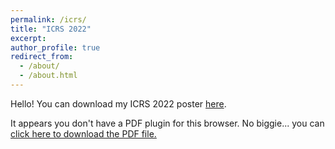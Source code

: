 ```yaml
---
permalink: /icrs/
title: "ICRS 2022"
excerpt: 
author_profile: true
redirect_from: 
  - /about/
  - /about.html
---
```

Hello! You can download my ICRS 2022 poster [here](https://github.com/anasamperiz/anasamperiz.github.io/blob/master/files/pdf/AnaS_CV.pdf). 

<object data="https://github.com/anasamperiz/anasamperiz.github.io/blob/master/files/pdf/AnaS_CV.pdf" type="application/pdf" width="100%" height="800px">
 <p>It appears you don't have a PDF plugin for this browser.
 No biggie... you can <a href="https://github.com/anasamperiz/anasamperiz.github.io/blob/master/files/pdf/AnaS_CV.pdf">click here to
  download the PDF file.</a></p>
</object>

